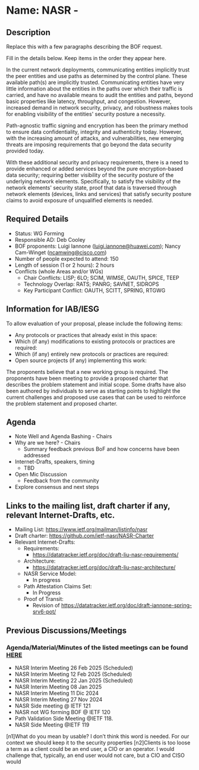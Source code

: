 # Name: NASR - 

## Description 
Replace this with a few paragraphs describing the BOF request.

Fill in the details below. Keep items in the order they appear here.

In the current network deployments, communicating entities implicitly trust the peer entities and use paths as determined by the control plane. These available path(s) are implicitly trusted. Communicating entities have very little information about the entities in the paths over which their traffic is carried, and have no available means to audit the entities and paths, beyond basic properties like latency, throughput, and congestion. However, increased demand in network security, privacy, and robustness makes tools for enabling visibility of the entities' security posture a necessity.

Path-agnostic traffic signing and encryption has been the primary method to ensure data confidentiality, integrity and authenticity today. However, with the increasing amount of attacks, and vulnerabilities, new emerging threats are imposing requirements that go beyond the data security provided today.

With these additional security and privacy requirements, there is a need to provide enhanced or added services beyond the pure encryption-based data security; requiring better visibility of the security posture of the underlying network elements. Specifically, to satisfy the visibility of the network elements' security state, proof that data is traversed through network elements (devices, links and services) that satisfy security posture claims to avoid exposure of unqualified elements is needed.


## Required Details
- Status: WG Forming
- Responsible AD: Deb Cooley
- BOF proponents: Luigi Iannone (luigi.iannone@huawei.com); Nancy Cam-Winget (ncamwing@cisco.com)
- Number of people expected to attend: 150
- Length of session (1 or 2 hours): 2 hours
- Conflicts (whole Areas and/or WGs)
   - Chair Conflicts: LISP; 6LO; SCIM, WIMSE, OAUTH, SPICE, TEEP
   - Technology Overlap: RATS; PANRG; SAVNET, SIDROPS
   - Key Participant Conflict:  OAUTH, SCITT, SPRING, RTGWG
     
## Information for IAB/IESG
To allow evaluation of your proposal, please include the following items:

- Any protocols or practices that already exist in this space:
- Which (if any) modifications to existing protocols or practices are required:
- Which (if any) entirely new protocols or practices are required:
- Open source projects (if any) implementing this work:

The proponents believe that a new working group is required. The proponents have been meeting to provide a proposed charter that describes the problem statement and initial scope.  Some drafts have also been authored by individuals to serve as starting points to highlight the current challenges and proposed use cases that can be used to reinforce the problem statement and proposed charter.


## Agenda
   - Note Well and Agenda Bashing - Chairs
   - Why are we here? - Chairs
     - Summary feedback previous BoF and how concerns have been addressed
   - Internet-Drafts, speakers, timing
     - TBD
   - Open Mic Discussion
     - Feedback from the community
   - Explore consensus and next steps    

## Links to the mailing list, draft charter if any, relevant Internet-Drafts, etc.
   - Mailing List: https://www.ietf.org/mailman/listinfo/nasr
   - Draft charter: https://github.com/ietf-nasr/NASR-Charter
   - Relevant Internet-Drafts:
      - Requirements:
         - https://datatracker.ietf.org/doc/draft-liu-nasr-requirements/
      - Architecture:
         - https://datatracker.ietf.org/doc/draft-liu-nasr-architecture/
       - NASR Service Model:
         - In progress
       - Path Attestation Claims Set:
         - In Progress
       - Proof of Transit:
         - Revision of https://datatracker.ietf.org/doc/draft-iannone-spring-srv6-pot/

## Previous Discussions/Meetings  
### Agenda/Material/Minutes of the listed meetings can be found [HERE](https://github.com/ietf-nasr/NASR-Meetings)
- NASR Interim Meeting 26 Feb 2025 (Scheduled)
- NASR Interim Meeting 12 Feb 2025 (Scheduled)
- NASR Interim Meeting 22 Jan 2025 (Scheduled)
- NASR Interim Meeting 08 Jan 2025
- NASR Interim Meeting 11 Dic 2024
- NASR Interim Meeting 27 Nov 2024
- NASR Side meeting @ IETF 121
- NASR not WG forming BOF @ IETF 120
- Path Validation Side Meeting @IETF 118.
- NASR Side Meeting @IETF 119

[n1]What do you mean by usable? I don’t think this word is needed.  For our context we should keep it to the security properties
[n2]Clients is too loose a term as a client could be an end user, a CIO or an operator.  I would challenge that, typically, an end user would not care, but a CIO and CISO would
